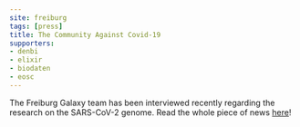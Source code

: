 ```yaml
---
site: freiburg
tags: [press]
title: The Community Against Covid-19
supporters:
- denbi
- elixir
- biodaten
- eosc
---
```


The Freiburg Galaxy team has been interviewed recently regarding the research on the SARS-CoV-2 genome. Read the whole piece of news [here](https://www.pr.uni-freiburg.de/pm-en/online-magazine/research-and-discover/the-community-against-covid-19)!
